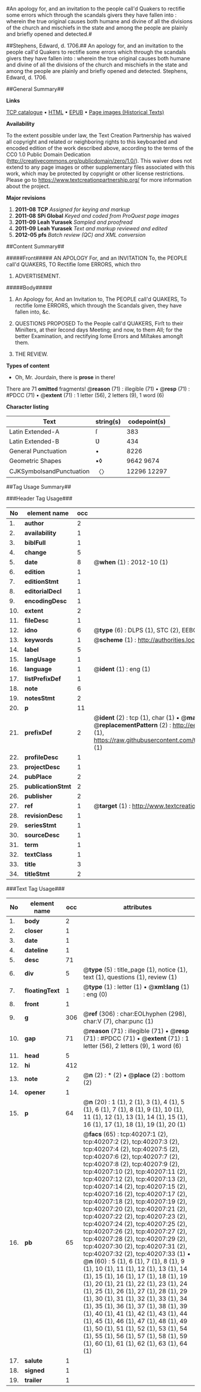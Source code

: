 #An apology for, and an invitation to the people call'd Quakers to rectifie some errors which through the scandals givers they have fallen into : wherein the true original causes both humane and divine of all the divisions of the church and mischiefs in the state and among the people are plainly and briefly opened and detected.#

##Stephens, Edward, d. 1706.##
An apology for, and an invitation to the people call'd Quakers to rectifie some errors which through the scandals givers they have fallen into : wherein the true original causes both humane and divine of all the divisions of the church and mischiefs in the state and among the people are plainly and briefly opened and detected.
Stephens, Edward, d. 1706.

##General Summary##

**Links**

[TCP catalogue](http://www.ota.ox.ac.uk/tcp/)  • 
[HTML](http://tei.it.ox.ac.uk/tcp/Texts-HTML/free/A61/A61417.html)  • 
[EPUB](http://tei.it.ox.ac.uk/tcp/Texts-EPUB/free/A61/A61417.epub) • 
[Page images (Historical Texts)](https://historicaltexts.jisc.ac.uk/eebo-07869758e)

**Availability**

To the extent possible under law, the Text Creation Partnership has waived all copyright and related or neighboring rights to this keyboarded and encoded edition of the work described above, according to the terms of the CC0 1.0 Public Domain Dedication (http://creativecommons.org/publicdomain/zero/1.0/). This waiver does not extend to any page images or other supplementary files associated with this work, which may be protected by copyright or other license restrictions. Please go to https://www.textcreationpartnership.org/ for more information about the project.

**Major revisions**

1. __2011-08__ __TCP__ *Assigned for keying and markup*
1. __2011-08__ __SPi Global__ *Keyed and coded from ProQuest page images*
1. __2011-09__ __Leah Yurasek__ *Sampled and proofread*
1. __2011-09__ __Leah Yurasek__ *Text and markup reviewed and edited*
1. __2012-05__ __pfs__ *Batch review (QC) and XML conversion*

##Content Summary##

#####Front#####
AN APOLOGY For, and an INVITATION To, the PEOPLE call'd QUAKERS, TO Rectifie ſome ERRORS, which thro
1. ADVERTISEMENT.

#####Body#####

1. An Apology for, And an Invitation to, The PEOPLE call'd QUAKERS, To rectifie ſome ERRORS, which through the Scandals given, they have fallen into, &c.

1. QUESTIONS PROPOSED To the People call'd QUAKERS, Firſt to their Miniſters, at their ſecond days Meeting; and now, to them All; for the better Examination, and rectifying ſome Errors and Miſtakes amongſt them.

1. THE REVIEW.

**Types of content**

  * Oh, Mr. Jourdain, there is **prose** in there!

There are 71 **omitted** fragments! 
 @__reason__ (71) : illegible (71)  •  @__resp__ (71) : #PDCC (71)  •  @__extent__ (71) : 1 letter (56), 2 letters (9), 1 word (6)

**Character listing**


|Text|string(s)|codepoint(s)|
|---|---|---|
|Latin Extended-A|ſ|383|
|Latin Extended-B|Ʋ|434|
|General Punctuation|•|8226|
|Geometric Shapes|▪◊|9642 9674|
|CJKSymbolsandPunctuation|〈〉|12296 12297|

##Tag Usage Summary##

###Header Tag Usage###

|No|element name|occ|attributes|
|---|---|---|---|
|1.|__author__|2||
|2.|__availability__|1||
|3.|__biblFull__|1||
|4.|__change__|5||
|5.|__date__|8| @__when__ (1) : 2012-10 (1)|
|6.|__edition__|1||
|7.|__editionStmt__|1||
|8.|__editorialDecl__|1||
|9.|__encodingDesc__|1||
|10.|__extent__|2||
|11.|__fileDesc__|1||
|12.|__idno__|6| @__type__ (6) : DLPS (1), STC (2), EEBO-CITATION (1), OCLC (1), VID (1)|
|13.|__keywords__|1| @__scheme__ (1) : http://authorities.loc.gov/ (1)|
|14.|__label__|5||
|15.|__langUsage__|1||
|16.|__language__|1| @__ident__ (1) : eng (1)|
|17.|__listPrefixDef__|1||
|18.|__note__|6||
|19.|__notesStmt__|2||
|20.|__p__|11||
|21.|__prefixDef__|2| @__ident__ (2) : tcp (1), char (1)  •  @__matchPattern__ (2) : ([0-9\-]+):([0-9IVX]+) (1), (.+) (1)  •  @__replacementPattern__ (2) : http://eebo.chadwyck.com/downloadtiff?vid=$1&page=$2 (1), https://raw.githubusercontent.com/textcreationpartnership/Texts/master/tcpchars.xml#$1 (1)|
|22.|__profileDesc__|1||
|23.|__projectDesc__|1||
|24.|__pubPlace__|2||
|25.|__publicationStmt__|2||
|26.|__publisher__|2||
|27.|__ref__|1| @__target__ (1) : http://www.textcreationpartnership.org/docs/. (1)|
|28.|__revisionDesc__|1||
|29.|__seriesStmt__|1||
|30.|__sourceDesc__|1||
|31.|__term__|1||
|32.|__textClass__|1||
|33.|__title__|3||
|34.|__titleStmt__|2||


###Text Tag Usage###

|No|element name|occ|attributes|
|---|---|---|---|
|1.|__body__|2||
|2.|__closer__|1||
|3.|__date__|1||
|4.|__dateline__|1||
|5.|__desc__|71||
|6.|__div__|5| @__type__ (5) : title_page (1), notice (1), text (1), questions (1), review (1)|
|7.|__floatingText__|1| @__type__ (1) : letter (1)  •  @__xml:lang__ (1) : eng (0)|
|8.|__front__|1||
|9.|__g__|306| @__ref__ (306) : char:EOLhyphen (298), char:V (7), char:punc (1)|
|10.|__gap__|71| @__reason__ (71) : illegible (71)  •  @__resp__ (71) : #PDCC (71)  •  @__extent__ (71) : 1 letter (56), 2 letters (9), 1 word (6)|
|11.|__head__|5||
|12.|__hi__|412||
|13.|__note__|2| @__n__ (2) : * (2)  •  @__place__ (2) : bottom (2)|
|14.|__opener__|1||
|15.|__p__|64| @__n__ (20) : 1 (1), 2 (1), 3 (1), 4 (1), 5 (1), 6 (1), 7 (1), 8 (1), 9 (1), 10 (1), 11 (1), 12 (1), 13 (1), 14 (1), 15 (1), 16 (1), 17 (1), 18 (1), 19 (1), 20 (1)|
|16.|__pb__|65| @__facs__ (65) : tcp:40207:1 (2), tcp:40207:2 (2), tcp:40207:3 (2), tcp:40207:4 (2), tcp:40207:5 (2), tcp:40207:6 (2), tcp:40207:7 (2), tcp:40207:8 (2), tcp:40207:9 (2), tcp:40207:10 (2), tcp:40207:11 (2), tcp:40207:12 (2), tcp:40207:13 (2), tcp:40207:14 (2), tcp:40207:15 (2), tcp:40207:16 (2), tcp:40207:17 (2), tcp:40207:18 (2), tcp:40207:19 (2), tcp:40207:20 (2), tcp:40207:21 (2), tcp:40207:22 (2), tcp:40207:23 (2), tcp:40207:24 (2), tcp:40207:25 (2), tcp:40207:26 (2), tcp:40207:27 (2), tcp:40207:28 (2), tcp:40207:29 (2), tcp:40207:30 (2), tcp:40207:31 (2), tcp:40207:32 (2), tcp:40207:33 (1)  •  @__n__ (60) : 5 (1), 6 (1), 7 (1), 8 (1), 9 (1), 10 (1), 11 (1), 12 (1), 13 (1), 14 (1), 15 (1), 16 (1), 17 (1), 18 (1), 19 (1), 20 (1), 21 (1), 22 (1), 23 (1), 24 (1), 25 (1), 26 (1), 27 (1), 28 (1), 29 (1), 30 (1), 31 (1), 32 (1), 33 (1), 34 (1), 35 (1), 36 (1), 37 (1), 38 (1), 39 (1), 40 (1), 41 (1), 42 (1), 43 (1), 44 (1), 45 (1), 46 (1), 47 (1), 48 (1), 49 (1), 50 (1), 51 (1), 52 (1), 53 (1), 54 (1), 55 (1), 56 (1), 57 (1), 58 (1), 59 (1), 60 (1), 61 (1), 62 (1), 63 (1), 64 (1)|
|17.|__salute__|1||
|18.|__signed__|1||
|19.|__trailer__|1||

